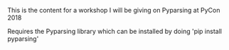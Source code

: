 This is the content for a workshop I will be giving on Pyparsing at PyCon 2018

Requires the Pyparsing library which can be installed by doing 'pip install pyparsing'
